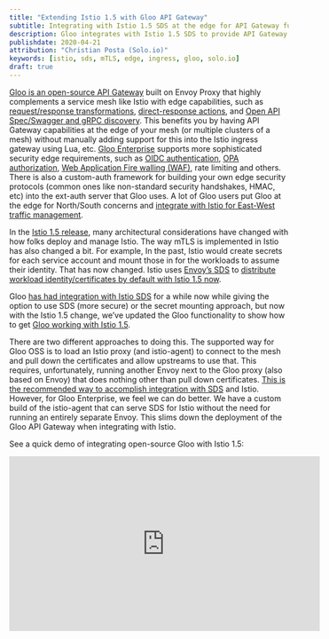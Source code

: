 ```yaml
---
title: "Extending Istio 1.5 with Gloo API Gateway"
subtitle: Integrating with Istio 1.5 SDS at the edge for API Gateway functionality
description: Gloo integrates with Istio 1.5 SDS to provide API Gateway functionality at the edge.
publishdate: 2020-04-21
attribution: "Christian Posta (Solo.io)"
keywords: [istio, sds, mTLS, edge, ingress, gloo, solo.io]
draft: true
---
```


[Gloo is an open-source API Gateway](https://docs.solo.io/gloo/latest/) built on Envoy Proxy that highly complements a service mesh like Istio with edge capabilities, such as [request/response transformations](https://docs.solo.io/gloo/latest/guides/traffic_management/request_processing/transformations/), [direct-response actions](https://docs.solo.io/gloo/latest/guides/traffic_management/request_processing/direct_response_action/), and [Open API Spec/Swagger and gRPC discovery](https://docs.solo.io/gloo/latest/installation/advanced_configuration/fds_mode/). This benefits you by having API Gateway capabilities at the edge of your mesh (or multiple clusters of a mesh) without manually adding support for this into the Istio ingress gateway using Lua, etc. [Gloo Enterprise](https://www.solo.io/products/gloo/) supports more sophisticated security edge requirements, such as [OIDC authentication](https://docs.solo.io/gloo/latest/guides/security/auth/oauth/), [OPA authorization](https://docs.solo.io/gloo/latest/guides/security/auth/opa/), [Web Application Fire walling (WAF)](https://docs.solo.io/gloo/latest/guides/security/waf/), rate limiting and others. There is also a custom-auth framework for building your own edge security protocols (common ones like non-standard security handshakes, HMAC, etc) into the ext-auth server that Gloo uses. A lot of Gloo users put Gloo at the edge for North/South concerns and [integrate with Istio for East-West traffic management](https://www.solo.io/blog/using-gloo-as-an-ingress-gateway-with-istio-and-mtls-updated-for-istio-1-1/).

In the [Istio 1.5 release](/news/releases/1.5.x/announcing-1.5/), many architectural considerations have changed with how folks deploy and manage Istio. The way mTLS is implemented in Istio has also changed a bit. For example, In the past, Istio would create secrets for each service account and mount those in for the workloads to assume their identity. That has now changed. Istio uses [Envoy’s SDS](https://www.envoyproxy.io/docs/envoy/latest/configuration/security/secret) to [distribute workload identity/certificates by default with Istio 1.5 now](/pt-br/docs/concepts/security/#pki).

Gloo [has had integration with Istio SDS](https://docs.solo.io/gloo/latest/guides/integrations/service_mesh/gloo_istio_mtls/) for a while now while giving the option to use SDS (more secure) or the secret mounting approach, but now with the Istio 1.5 change, we’ve updated the Gloo functionality to show how to get [Gloo working with Istio 1.5](https://docs.solo.io/gloo/latest/guides/integrations/service_mesh/gloo_istio_mtls/#istio-15x).

There are two different approaches to doing this. The supported way for Gloo OSS is to load an Istio proxy (and istio-agent) to connect to the mesh and pull down the certificates and allow upstreams to use that. This requires, unfortunately, running another Envoy next to the Gloo proxy (also based on Envoy) that does nothing other than pull down certificates. [This is the recommended way to accomplish integration with SDS](/blog/2020/proxy-cert/) and Istio. However, for Gloo Enterprise, we feel we can do better. We have a custom build of the istio-agent that can serve SDS for Istio without the need for running an entirely separate Envoy. This slims down the deployment of the Gloo API Gateway when integrating with Istio.

See a quick demo of integrating open-source Gloo with Istio 1.5:

<iframe width="560" height="315" src="https://www.youtube.com/embed/zhUR3HgeFSg" frameborder="0" allow="accelerometer; autoplay; encrypted-media; gyroscope; picture-in-picture" allowfullscreen></iframe>

